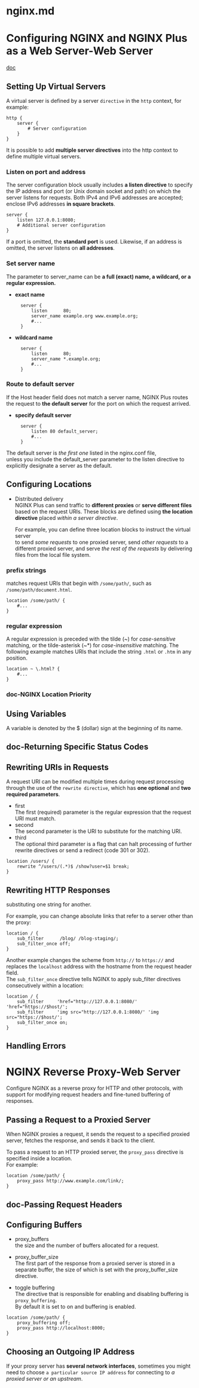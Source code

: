 # nginx.md

# Configuring NGINX and NGINX Plus as a Web Server-Web Server

[doc](https://docs.nginx.com/nginx/admin-guide/web-server/web-server/)

## Setting Up Virtual Servers

A virtual server is defined by a server `directive` in the `http` context, for example:

```nginx
http {
    server {
        # Server configuration
    }
}
```

It is possible to add **multiple server directives** into the http context to define multiple virtual servers.

### Listen on port and address

The server configuration block usually includes **a listen directive** to specify the IP address and port (or Unix domain socket and path) on which the server listens for requests. Both IPv4 and IPv6 addresses are accepted; enclose IPv6 addresses **in square brackets**.

```nginx
server {
    listen 127.0.0.1:8080;
    # Additional server configuration
}
```

If a port is omitted, the **standard port** is used. Likewise, if an address is omitted, the server listens on **all addresses**.

### Set server name

The parameter to server_name can be **a full (exact) name, a wildcard, or a regular expression.**  

- **exact name**  
  ```nginx
    server {
        listen      80;
        server_name example.org www.example.org;
        #...
    }
  ```

- **wildcard name**  
  ```nginx
    server {
        listen      80;
        server_name *.example.org;
        #...
    }
  ```

### Route to default server

If the Host header field does not match a server name, NGINX Plus routes the request to **the default server** for the port on which the request arrived.

- **specify default server**  
  ```nginx
    server {
        listen 80 default_server;
        #...
    }
  ```
The default server is *the first one* listed in the nginx.conf file,  
unless you include the default_server parameter to the listen directive to explicitly designate a server as the default.

## Configuring Locations

- Distributed delivery   
  NGINX Plus can send traffic to **different proxies** or **serve different files** based on the request URIs. These blocks are defined using **the location directive** placed *within a server directive*.  

  For example, you can define three location blocks to instruct the virtual server  
  to send *some requests* to one proxied server, send *other requests* to a different proxied server, and serve *the rest of the requests* by delivering files from the local file system.

### prefix strings

matches request URIs that begin with `/some/path/`, such as `/some/path/document.html`.

```nginx
location /some/path/ {
    #...
}
```


### regular expression

A regular expression is preceded with the tilde (~) for *case-sensitive* matching, or the tilde-asterisk (~*) for *case-insensitive* matching. The following example matches URIs that include the string `.html` or `.htm` in any position.

```nginx
location ~ \.html? {
    #...
}
```

### doc-NGINX Location Priority

## Using Variables

A variable is denoted by the $ (dollar) sign at the beginning of its name.

## doc-Returning Specific Status Codes

## Rewriting URIs in Requests

A request URI can be modified multiple times during request processing through the use of the `rewrite directive`, which has **one optional** and **two required parameters**. 

- first  
  The first (required) parameter is the regular expression that the request URI must match.
- second  
  The second parameter is the URI to substitute for the matching URI.
- third  
  The optional third parameter is a flag that can halt processing of further rewrite directives or send a redirect (code 301 or 302).

```nginx
location /users/ {
    rewrite ^/users/(.*)$ /show?user=$1 break;
}
```

## Rewriting HTTP Responses

substituting one string for another.

For example, you can change absolute links that refer to a server other than the proxy:

```nginx
location / {
    sub_filter      /blog/ /blog-staging/;
    sub_filter_once off;
}
```

Another example changes the scheme from `http://` to `https://` and replaces the `localhost` address with the hostname from the request header field.  
The `sub_filter_once` directive tells NGINX to apply sub_filter directives consecutively within a location:

```nginx
location / {
    sub_filter     'href="http://127.0.0.1:8080/'    'href="https://$host/';
    sub_filter     'img src="http://127.0.0.1:8080/' 'img src="https://$host/';
    sub_filter_once on;
}
```

## Handling Errors

# NGINX Reverse Proxy-Web Server

Configure NGINX as a reverse proxy for HTTP and other protocols, with support for modifying request headers and fine-tuned buffering of responses.

## Passing a Request to a Proxied Server

When NGINX proxies a request, it sends the request to a specified proxied server, fetches the response, and sends it back to the client.

To pass a request to an HTTP proxied server, the `proxy_pass` directive is specified inside a location.  
For example:

```nginx
location /some/path/ {
    proxy_pass http://www.example.com/link/;
}
```

## doc-Passing Request Headers


## Configuring Buffers


- proxy_buffers  
  the size and the number of buffers allocated for a request. 

- proxy_buffer_size  
  The first part of the response from a proxied server is stored in a separate buffer, the size of which is set with the proxy_buffer_size directive.



- toggle buffering   
  The directive that is responsible for enabling and disabling buffering is `proxy_buffering`.  
  By default it is set to on and buffering is enabled.

```nginx
location /some/path/ {
    proxy_buffering off;
    proxy_pass http://localhost:8000;
}
```

## Choosing an Outgoing IP Address

If your proxy server has **several network interfaces**, sometimes you might need to choose `a particular source IP address` for connecting to *a proxied server or an upstream*.


